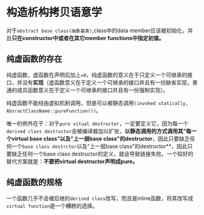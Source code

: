# 构造析构拷贝语意学

对于`abstract base class(抽象基类)`,class中的data member应该被初始化，并且**只在constructor中或者在其它member functions中指定初值。**

## 纯虚函数的存在

纯虚函数，虚函数在声明后加上`=0`，纯虚函数的意义在于只定义一个可继承的接口，并没有**实现**（虚函数意义在于定义一个可继承的接口并且有一份缺省实现，普通的成员函数意义在于定义一个可继承的接口并且有一份强制实现）。

纯虚函数不能经由虚拟机制调用，但是可以被静态调用`(invoked statically, AbsractClassName::pureFunction())`。

唯一的例外在于：对于`pure vitual destructor`，一定要定义它，因为每一个`derived class destructor`会被编译器加以扩张，**以静态调用的方式调用其“每一个virtual base class”以及"上一层base class"的destructor**，因此只要缺乏任何一个`base class destrctor`以及"上一层base class"的destructor**，因此只要缺乏任何一个base class destructor的定义，就会导致链接失败。一个较好的替代方案就是：**不要把virtual destructor声明成pure。**

## 纯虚函数的规格

一个函数几乎不会被后继的`derived class`改写，而且是inline函数，将其改写成`virtual function`是一个糟糕的选择。
